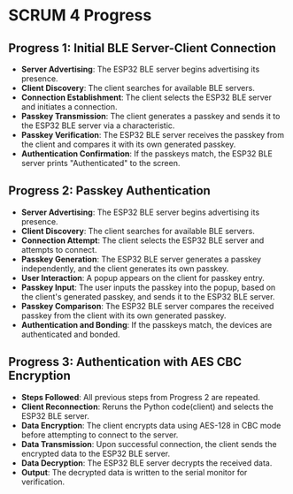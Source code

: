 # SCRUM 4 Progress

## Progress 1: Initial BLE Server-Client Connection

- **Server Advertising**: The ESP32 BLE server begins advertising its presence.
- **Client Discovery**: The client searches for available BLE servers.
- **Connection Establishment**: The client selects the ESP32 BLE server and initiates a connection.
- **Passkey Transmission**: The client generates a passkey and sends it to the ESP32 BLE server via a characteristic.
- **Passkey Verification**: The ESP32 BLE server receives the passkey from the client and compares it with its own generated passkey.
- **Authentication Confirmation**: If the passkeys match, the ESP32 BLE server prints "Authenticated" to the screen.

## Progress 2: Passkey Authentication

- **Server Advertising**: The ESP32 BLE server begins advertising its presence.
- **Client Discovery**: The client searches for available BLE servers.
- **Connection Attempt**: The client selects the ESP32 BLE server and attempts to connect.
- **Passkey Generation**: The ESP32 BLE server generates a passkey independently, and the client generates its own passkey.
- **User Interaction**: A popup appears on the client for passkey entry.
- **Passkey Input**: The user inputs the passkey into the popup, based on the client's generated passkey, and sends it to the ESP32 BLE server.
- **Passkey Comparison**: The ESP32 BLE server compares the received passkey from the client with its own generated passkey.
- **Authentication and Bonding**: If the passkeys match, the devices are authenticated and bonded.

## Progress 3: Authentication with AES CBC Encryption

- **Steps Followed**: All previous steps from Progress 2 are repeated.
- **Client Reconnection**: Reruns the Python code(client) and selects the ESP32 BLE server.
- **Data Encryption**: The client encrypts data using AES-128 in CBC mode before attempting to connect to the server.
- **Data Transmission**: Upon successful connection, the client sends the encrypted data to the ESP32 BLE server.
- **Data Decryption**: The ESP32 BLE server decrypts the received data.
- **Output**: The decrypted data is written to the serial monitor for verification.
